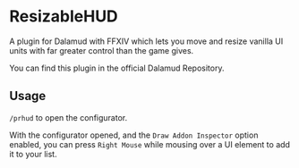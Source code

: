 # ResizableHUD
A plugin for Dalamud with FFXIV which lets you move and resize vanilla UI units with far greater control than the game gives.

You can find this plugin in the official Dalamud Repository.

## Usage
`/prhud` to open the configurator.

With the configurator opened, and the `Draw Addon Inspector` option enabled, you can press `Right Mouse` while mousing over a UI element to add it to your list. 

